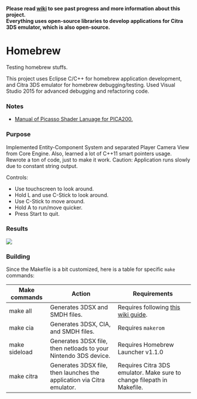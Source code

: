 **Please read [wiki](https://github.com/tommai78101/homebrew/wiki) to see past progress and more information about this project.**   
**Everything uses open-source libraries to develop applications for Citra 3DS emulator, which is also open-source.**   

# Homebrew

Testing homebrew stuffs.

This project uses Eclipse C/C++ for homebrew application development, and Citra 3DS emulator for homebrew debugging/testing. Used Visual Studio 2015 for advanced debugging and refactoring code.

### Notes

* [Manual of Picasso Shader Lanuage for PICA200.](https://github.com/fincs/picasso/blob/master/Manual.md)

### Purpose

Implemented Entity-Component System and separated Player Camera View from Core Engine. Also, learned a lot of C++11 smart pointers usage. Rewrote a ton of code, just to make it work. Caution: Application runs slowly due to constant string output.

Controls:

* Use touchscreen to look around. 
* Hold L and use C-Stick to look around.  
* Use C-Stick to move around.   
* Hold A to run/move quicker.   
* Press Start to quit.

### Results

![](http://i.imgur.com/K63sUHe.png)

### Building

Since the Makefile is a bit customized, here is a table for specific `make` commands:

|Make commands|Action|Requirements|
|---|---|---|
|make all|Generates 3DSX and SMDH files.|Requires following [this wiki guide](https://github.com/wedr2/Guide/wiki/Setting-up-3DS-Homebrew-development-environment-using-Eclipse-CDT-for-C-and-CPP).|
|make cia|Generates 3DSX, CIA, and SMDH files.|Requires `makerom`|
|make sideload|Generates 3DSX file, then netloads to your Nintendo 3DS device.|Requires Homebrew Launcher v1.1.0|
|make citra|Generates 3DSX file, then launches the application via Citra emulator.|Requires Citra 3DS emulator. Make sure to change filepath in Makefile.|


